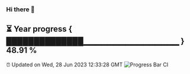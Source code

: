 ### Hi there 👋
⏳ Year progress { ██████████████▁▁▁▁▁▁▁▁▁▁▁▁▁▁▁▁ } 48.91 %
---
⏰ Updated on Wed, 28 Jun 2023 12:33:28 GMT
![Progress Bar CI](https://github.com/liununu/liununu/workflows/Progress%20Bar%20CI/badge.svg)

